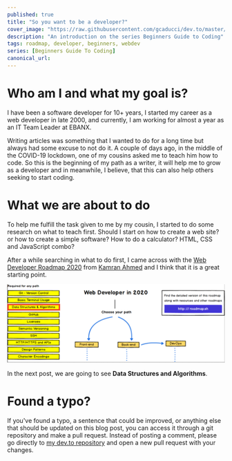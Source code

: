 ```yaml
---
published: true
title: "So you want to be a developer?"
cover_image: "https://raw.githubusercontent.com/gcaducci/dev.to/master/blog-posts/so-you-want-to-be-a-developer/assets/cover-image.png"
description: "An introduction on the series Beginners Guide to Coding"
tags: roadmap, developer, beginners, webdev
series: [Beginners Guide To Coding]
canonical_url:
---
```


# Who am I and what my goal is?

I have been a software developer for 10+ years, I started my career as a web developer in late 2000, and currently, I am working for almost a year as an IT Team Leader at EBANX.

Writing articles was something that I wanted to do for a long time but always had some excuse to not do it. A couple of days ago, in the middle of the COVID-19 lockdown, one of my cousins asked me to teach him how to code. So this is the beginning of my path as a writer, it will help me to grow as a developer and in meanwhile, I believe, that this can also help others seeking to start coding.

# What we are about to do

To help me fulfill the task given to me by my cousin, I started to do some research on what to teach first. Should I start on how to create a web site? or how to create a simple software? How to do a calculator? HTML, CSS and JavaScript combo?

After a while searching in what to do first, I came across with the [Web Developer Roadmap 2020](https://github.com/kamranahmedse/developer-roadmap) from [Kamran Ahmed](https://twitter.com/kamranahmedse) and I think that it is a great starting point.

![Web Developer Roadmap Introduction - Next Step: Data Structures and Alrorithms](./assets/web-developer-roadmap-data-structures-algorithms.png 'Web Developer Roadmap Introduction - Next Step: Data Structures and Algorithms')

In the next post, we are going to see **Data Structures and Algorithms**.

# Found a typo?

If you've found a typo, a sentence that could be improved, or anything else that should be updated on this blog post, you can access it through a git repository and make a pull request. Instead of posting a comment, please go directly to [my dev.to repository](https://github.com/gcaducci/dev.to) and open a new pull request with your changes.
